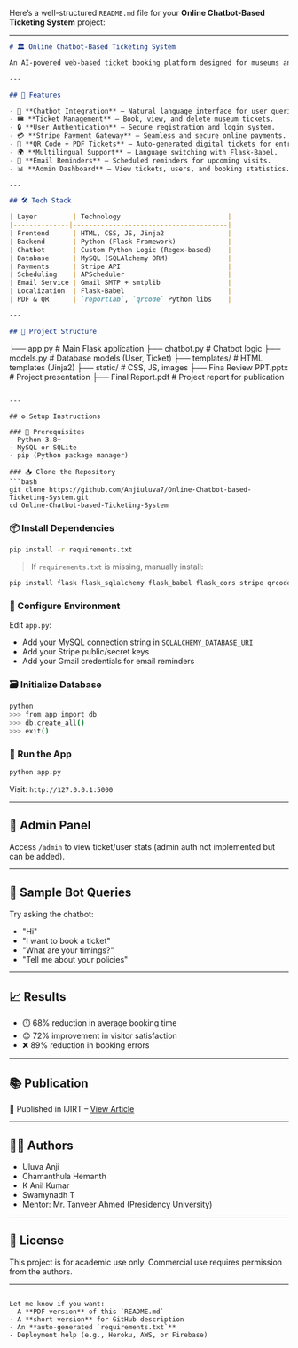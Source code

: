 Here’s a well-structured `README.md` file for your **Online Chatbot-Based Ticketing System** project:

---

```markdown
# 🏛️ Online Chatbot-Based Ticketing System

An AI-powered web-based ticket booking platform designed for museums and cultural institutions. The system leverages a conversational chatbot interface for seamless ticket booking, real-time payment processing, and user engagement.

---

## 📌 Features

- 💬 **Chatbot Integration** – Natural language interface for user queries and ticket booking.
- 🎟️ **Ticket Management** – Book, view, and delete museum tickets.
- 🔒 **User Authentication** – Secure registration and login system.
- 💳 **Stripe Payment Gateway** – Seamless and secure online payments.
- 🧾 **QR Code + PDF Tickets** – Auto-generated digital tickets for entry.
- 🌍 **Multilingual Support** – Language switching with Flask-Babel.
- 📧 **Email Reminders** – Scheduled reminders for upcoming visits.
- 📊 **Admin Dashboard** – View tickets, users, and booking statistics.

---

## 🛠️ Tech Stack

| Layer         | Technology                           |
|--------------|---------------------------------------|
| Frontend      | HTML, CSS, JS, Jinja2                |
| Backend       | Python (Flask Framework)             |
| Chatbot       | Custom Python Logic (Regex-based)    |
| Database      | MySQL (SQLAlchemy ORM)               |
| Payments      | Stripe API                           |
| Scheduling    | APScheduler                          |
| Email Service | Gmail SMTP + smtplib                 |
| Localization  | Flask-Babel                          |
| PDF & QR      | `reportlab`, `qrcode` Python libs    |

---

## 📂 Project Structure

```

├── app.py                  # Main Flask application
├── chatbot.py             # Chatbot logic
├── models.py              # Database models (User, Ticket)
├── templates/             # HTML templates (Jinja2)
├── static/                # CSS, JS, images
├── Fina Review PPT.pptx   # Project presentation
├── Final Report.pdf       # Project report for publication

````

---

## ⚙️ Setup Instructions

### 🔧 Prerequisites
- Python 3.8+
- MySQL or SQLite
- pip (Python package manager)

### 📥 Clone the Repository
```bash
git clone https://github.com/Anjiuluva7/Online-Chatbot-based-Ticketing-System.git
cd Online-Chatbot-based-Ticketing-System
````

### 📦 Install Dependencies

```bash
pip install -r requirements.txt
```

> If `requirements.txt` is missing, manually install:

```bash
pip install flask flask_sqlalchemy flask_babel flask_cors stripe qrcode apscheduler reportlab
```

### 🧷 Configure Environment

Edit `app.py`:

* Add your MySQL connection string in `SQLALCHEMY_DATABASE_URI`
* Add your Stripe public/secret keys
* Add your Gmail credentials for email reminders

### 🗃️ Initialize Database

```bash
python
>>> from app import db
>>> db.create_all()
>>> exit()
```

### 🚀 Run the App

```bash
python app.py
```

Visit: `http://127.0.0.1:5000`

---

## 🔐 Admin Panel

Access `/admin` to view ticket/user stats (admin auth not implemented but can be added).

---

## 🧪 Sample Bot Queries

Try asking the chatbot:

* "Hi"
* "I want to book a ticket"
* "What are your timings?"
* "Tell me about your policies"

---

## 📈 Results

* ⏱️ 68% reduction in average booking time
* 😊 72% improvement in visitor satisfaction
* ❌ 89% reduction in booking errors

---

## 📚 Publication

📰 Published in IJIRT – [View Article](https://ijirt.org/Article?manuscript=179045)

---

## 👨‍💻 Authors

* Uluva Anji
* Chamanthula Hemanth
* K Anil Kumar
* Swamynadh T
* Mentor: Mr. Tanveer Ahmed (Presidency University)

---

## 📄 License

This project is for academic use only. Commercial use requires permission from the authors.

---

```

Let me know if you want:
- A **PDF version** of this `README.md`
- A **short version** for GitHub description
- An **auto-generated `requirements.txt`**
- Deployment help (e.g., Heroku, AWS, or Firebase)
```
